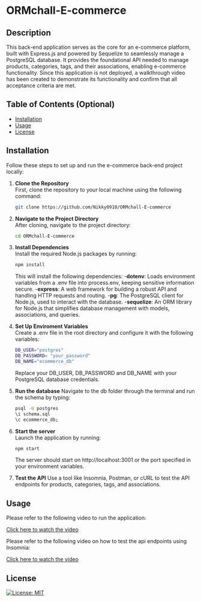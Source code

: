 # ORMchall-E-commerce

## Description

This back-end application serves as the core for an e-commerce platform, built with Express.js and powered by Sequelize to seamlessly manage a PostgreSQL database. It provides the foundational API needed to manage products, categories, tags, and their associations, enabling e-commerce functionality.
Since this application is not deployed, a walkthrough video has been created to demonstrate its functionality and confirm that all acceptance criteria are met.

## Table of Contents (Optional)

- [Installation](#installation)
- [Usage](#usage)
- [License](#license)

## Installation

Follow these steps to set up and run the e-commerce back-end project locally:

1. **Clone the Repository**  
   First, clone the repository to your local machine using the following command:

   ```bash
   git clone https://github.com/Nikky0910/ORMchall-E-commerce
    ```
2. **Navigate to the Project Directory**  
   After cloning, navigate to the project directory:

   ```bash
   cd ORMchall-E-commerce
    ```
3. **Install Dependencies**  
    Install the required Node.js packages by running:

   ```bash
   npm install
    ```
    This will install the following dependencies:
    -**dotenv**: Loads environment variables from a .env file into process.env, keeping sensitive information secure.
    -**express**: A web framework for building a robust API and handling HTTP requests and routing.
    -**pg**: The PostgreSQL client for Node.js, used to interact with the database.
    -**sequelize**: An ORM library for Node.js that simplifies database management with models, associations, and queries.

4. **Set Up Enviroment Variables**  
    Create a .env file in the root directory and configure it with the following variables:
     ```bash
     DB_USER="postgres"
     DB_PASSWORD= "your_password"
     DB_NAME="ecommerce_db"
     ```
     Replace your DB_USER, DB_PASSWORD and DB_NAME with your PostgreSQL database credentials.

5. **Run the database** 
    Navigate to the db folder through the terminal and run the schema by typing:
    ```bash
   psql -U postgres
   \i schema.sql
   \c ecommerce_db;
    ```
6. **Start the server**  
   Launch the application by running:

   ```bash
   npm start
    ```
    The server should start on  http://localhost:3001 or the port specified in your environment variables.

7. **Test the API**
   Use a tool like Insomnia, Postman, or cURL to test the API endpoints for products, categories, tags, and associations.

## Usage

Please refer to the following video to run the application:

<a href = "https://drive.google.com/file/d/1ux-8z7w04e9rc2W0YgppNqNzOkmAYPS4/view?usp=sharing"> Click here to watch the video</a>

Please refer to the following video on how to test the api endpoints using Insomnia: 

<a href = "https://drive.google.com/file/d/1V_M42tEqaGuADHuEFivhkFzLZIspZyZC/view?usp=sharing"> Click here to watch the video</a>

## License

[![License: MIT](https://img.shields.io/badge/License-MIT-yellow.svg)](https://opensource.org/licenses/MIT)
